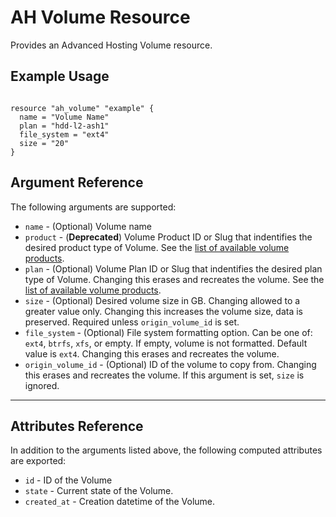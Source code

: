 # AH Volume Resource

Provides an Advanced Hosting Volume resource.

## Example Usage

```hcl

resource "ah_volume" "example" {
  name = "Volume Name"
  plan = "hdd-l2-ash1"
  file_system = "ext4"
  size = "20"
}

```

## Argument Reference

The following arguments are supported:
* `name` - (Optional) Volume name
* `product` - (**Deprecated**) Volume Product ID or Slug that indentifies the desired product type of Volume. See the [list of available volume products](https://websa.advancedhosting.com/slugs).
* `plan` - (Optional) Volume Plan ID or Slug that indentifies the desired plan type of Volume. Changing this erases and recreates the volume. See the [list of available volume products](https://websa.advancedhosting.com/slugs).
* `size` - (Optional) Desired volume size in GB. Changing allowed to a greater value only. Changing this increases the volume size, data is preserved. Required unless `origin_volume_id` is set.
* `file_system` - (Optional) File system formatting option. Can be one of: `ext4`, `btrfs`, `xfs`, or empty. If empty, volume is not formatted. Default value is `ext4`. Changing this erases and recreates the volume.
* `origin_volume_id` - (Optional) ID of the volume to copy from.  Changing this erases and recreates the volume.  If this argument is set, `size` is ignored.

---

## Attributes Reference

In addition to the arguments listed above, the following computed attributes are exported:

* `id` - ID of the Volume
* `state` - Current state of the Volume.
* `created_at` - Creation datetime of the Volume.